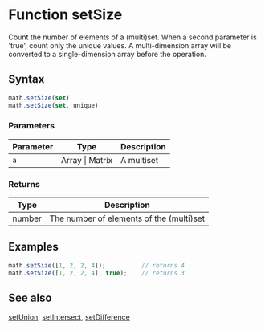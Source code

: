 <!-- Note: This file is automatically generated from source code comments. Changes made in this file will be overridden. -->

# Function setSize

Count the number of elements of a (multi)set. When a second parameter is 'true', count only the unique values.
A multi-dimension array will be converted to a single-dimension array before the operation.


## Syntax

```js
math.setSize(set)
math.setSize(set, unique)
```

### Parameters

Parameter | Type | Description
--------- | ---- | -----------
`a` | Array &#124; Matrix | A multiset

### Returns

Type | Description
---- | -----------
number | The number of elements of the (multi)set


## Examples

```js
math.setSize([1, 2, 2, 4]);          // returns 4
math.setSize([1, 2, 2, 4], true);    // returns 3
```


## See also

[setUnion](setUnion.md),
[setIntersect](setIntersect.md),
[setDifference](setDifference.md)

